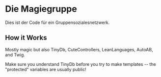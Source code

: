 Die Magiegruppe
===============

Dies ist der Code für ein Gruppensozialesnetzwerk.

How it Works
------------

Mostly magic but also TinyDb, CuteControllers, LeanLanguages, AutoAB, and Twig.

Make sure you understand TinyDb before you try to make templates -- the "protected" variables are usually public!
